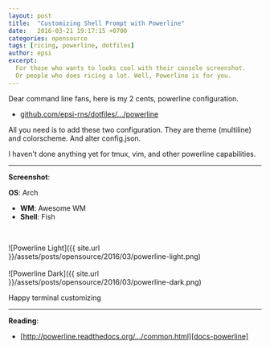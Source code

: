 ```yaml
---
layout: post
title:  "Customizing Shell Prompt with Powerline"
date:   2016-03-21 19:17:15 +0700
categories: opensource
tags: [ricing, powerline, dotfiles]
author: epsi
excerpt: 
  For those who wants to looks cool with their console screenshot.
  Or people who does ricing a lot. Well, Powerline is for you.
---
```


Dear command line fans, here is my 2 cents, powerline configuration.<br/>

* [github.com/epsi-rns/dotfiles/.../powerline][dotfiles-powerline]

All you need is to add these two configuration. They are theme (multiline) and colorscheme. And alter config.json.<br/>

I haven't done anything yet for tmux, vim, and other powerline capabilities.<br/>

* * *

**Screenshot**:<br/>

**OS**: Arch<br/>
+ **WM**: Awesome WM<br/>
+ **Shell**: Fish<br/>
<br/>

![Powerline Light]({{ site.url }}/assets/posts/opensource/2016/03/powerline-light.png)
<br/><br/>
![Powerline Dark]({{ site.url }}/assets/posts/opensource/2016/03/powerline-dark.png)


Happy terminal customizing

* * *


**Reading**:<br/>
* [http://powerline.readthedocs.org/.../common.html][docs-powerline]


[docs-powerline]: http://powerline.readthedocs.org/en/master/configuration/segments/common.html
[dotfiles-powerline]: https://github.com/epsi-rns/dotfiles/tree/master/config/powerline
